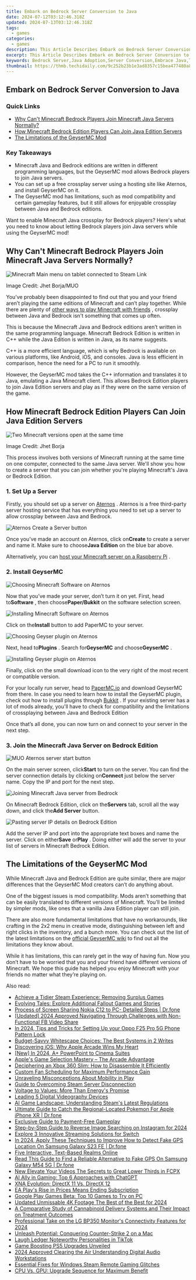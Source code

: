 ```yaml
---
title: Embark on Bedrock Server Conversion to Java
date: 2024-07-12T03:12:46.318Z
updated: 2024-07-13T03:12:46.318Z
tags:
  - games
categories:
  - games
description: This Article Describes Embark on Bedrock Server Conversion to Java
excerpt: This Article Describes Embark on Bedrock Server Conversion to Java
keywords: Bedrock Server,Java Adoption,Server Conversion,Embrace Java,Technology Shift,Codebase Transformation,Development Migration
thumbnail: https://thmb.techidaily.com/9c252b23b1e3ad8357c15bea477480a8c23a36edb5cd9b4be147d76d8870fe38.jpg
---
```


## Embark on Bedrock Server Conversion to Java

### Quick Links

* [Why Can't Minecraft Bedrock Players Join Minecraft Java Servers Normally?](#why-can-39-t-minecraft-bedrock-players-join-minecraft-java-servers-normally)
* [How Minecraft Bedrock Edition Players Can Join Java Edition Servers](#how-minecraft-bedrock-edition-players-can-join-java-edition-servers)
* [The Limitations of the GeyserMC Mod](#the-limitations-of-the-geysermc-mod)

### Key Takeaways

* Minecraft Java and Bedrock editions are written in different programming languages, but the GeyserMC mod allows Bedrock players to join Java servers.
* You can set up a free crossplay server using a hosting site like Aternos, and install GeyserMC on it.
* The GeyserMC mod has limitations, such as mod compatibility and certain gameplay features, but it still allows for enjoyable crossplay between Java and Bedrock editions.

 Want to enable Minecraft Java crossplay for Bedrock players? Here's what you need to know about letting Bedrock players join Java servers while using the GeyserMC mod!

## Why Can't Minecraft Bedrock Players Join Minecraft Java Servers Normally?

![Minecraft Main menu on tablet connected to Steam Link](https://static1.makeuseofimages.com/wordpress/wp-content/uploads/wm/2023/07/minecraft-main-menu-on-tablet-connected-to-steam-link-1.JPG)

 Image Credit: Jhet Borja/MUO

 You’ve probably been disappointed to find out that you and your friend aren’t playing the same editions of Minecraft and can’t play together. While there are plenty of [other ways to play Minecraft with friends](https://www.makeuseof.com/how-to-play-minecraft-with-friends/) , crossplay between Java and Bedrock isn't something that comes up often.

 This is because the Minecraft Java and Bedrock editions aren’t written in the same programming language. Minecraft Bedrock Edition is written in C++ while the Java Edition is written in Java, as its name suggests.

 C++ is a more efficient language, which is why Bedrock is available on various platforms, like Android, iOS, and consoles. Java is less efficient in comparison, hence the need for a PC to run it smoothly.

 However, the GeyserMC mod takes the C++ information and translates it to Java, emulating a Java Minecraft client. This allows Bedrock Edition players to join Java Edition servers and play as if they were on the same version of the game.

## How Minecraft Bedrock Edition Players Can Join Java Edition Servers
![Two Minecraft versions open at the same time](https://static1.makeuseofimages.com/wordpress/wp-content/uploads/wm/2023/11/two-minecraft-versions-open-at-the-same-time.JPG)

 Image Credit: Jhet Borja

 This process involves both versions of Minecraft running at the same time on one computer, connected to the same Java server. We'll show you how to create a server that you can join whether you're playing Minecraft's Java or Bedrock Edition.

### 1\. Set Up a Server

 Firstly, you should set up a server on [Aternos](https://aternos.org/) . Aternos is a free third-party server hosting service that has everything you need to set up a server to allow crossplay between Java and Bedrock.

![Aternos Create a Server button](https://static1.makeuseofimages.com/wordpress/wp-content/uploads/wm/2023/11/aternos-create-a-server-button.jpg)

 Once you’ve made an account on Aternos, click on**Create** to create a server and name it. Make sure to choose**Java Edition** on the blue bar above.

 Alternatively, you can [host your Minecraft server on a Raspberry Pi](https://www.makeuseof.com/tag/setup-minecraft-server-raspberry-pi/) .

### 2\. Install GeyserMC
![Choosing Minecraft Software on Aternos](https://static1.makeuseofimages.com/wordpress/wp-content/uploads/wm/2023/11/choosing-minecraft-software-on-aternos.jpg)

 Now that you’ve made your server, don’t turn it on yet. First, head to**Software** , then choose**Paper/Bukkit** on the software selection screen.

![Installing Minecraft Software on Aternos](https://static1.makeuseofimages.com/wordpress/wp-content/uploads/wm/2023/11/installing-minecraft-software-on-aternos.jpg)

 Click on the**Install** button to add PaperMC to your server.

![Choosing Geyser plugin on Aternos](https://static1.makeuseofimages.com/wordpress/wp-content/uploads/wm/2023/11/choosing-geyser-plugin-on-aternos.jpg)

 Next, head to**Plugins** . Search for**GeyserMC** and choose**GeyserMC** .

![Installing Geyser plugin on Aternos](https://static1.makeuseofimages.com/wordpress/wp-content/uploads/wm/2023/11/installing-geyser-plugin-on-aternos.jpg)

 Finally, click on the small download icon to the very right of the most recent or compatible version.

 For your locally run server, head to [PaperMC.io](https://hangar.papermc.io/GeyserMC/Geyser) and download GeyserMC from there. In case you need to learn how to install the GeyserMC plugin, check out how to install plugins through [Bukkit](https://bukkit.fandom.com/wiki/Installing%5FPlugins) . If your existing server has a lot of mods already, you'll have to check for compatibility and the limitations of crossplaying between Java and Bedrock Edition

 Once that’s all done, you can now turn on and connect to your server in the next step.

### 3\. Join the Minecraft Java Server on Bedrock Edition
![MUO Aternos server start button](https://static1.makeuseofimages.com/wordpress/wp-content/uploads/wm/2023/11/muo-aternos-server-start-button.jpg)

 On the main server screen, click**Start** to turn on the server. You can find the server connection details by clicking on**Connect** just below the server name. Copy the IP and port for the next step.

![Joining Minecraft Java server from Bedrock](https://static1.makeuseofimages.com/wordpress/wp-content/uploads/wm/2023/11/joining-minecraft-java-server-from-bedrock.jpg)

 On Minecraft Bedrock Edition, click on the**Servers** tab, scroll all the way down, and click the**Add Server** button.

![Pasting server IP details on Bedrock Edition](https://static1.makeuseofimages.com/wordpress/wp-content/uploads/wm/2023/11/pasting-server-ip-details-on-bedrock-edition.jpg)

 Add the server IP and port into the appropriate text boxes and name the server. Click on either**Save** or**Play** . Doing either will add the server to your list of servers in Minecraft Bedrock Edition.

## The Limitations of the GeyserMC Mod

 While Minecraft Java and Bedrock Edition are quite similar, there are major differences that the GeyserMC Mod creators can’t do anything about.

 One of the biggest issues is mod compatibility. Mods aren’t something that can be easily translated to different versions of Minecraft. You’ll be limited by simpler mods, like ones that a vanilla Java Edition player can still join.

 There are also more fundamental limitations that have no workarounds, like crafting in the 2x2 menu in creative mode, distinguishing between left and right clicks in the inventory, and a bunch more. You can check out the list of the latest limitations on the [official GeyserMC wiki](https://wiki.geysermc.org/geyser/current-limitations/) to find out all the limitations they know about.

 While it has limitations, this can rarely get in the way of having fun. Now you don’t have to be worried that you and your friend have different versions of Minecraft. We hope this guide has helped you enjoy Minecraft with your friends no matter what they’re playing on.


<ins class="adsbygoogle"
     style="display:block"
     data-ad-format="autorelaxed"
     data-ad-client="ca-pub-7571918770474297"
     data-ad-slot="1223367746"></ins>



<ins class="adsbygoogle"
     style="display:block"
     data-ad-client="ca-pub-7571918770474297"
     data-ad-slot="8358498916"
     data-ad-format="auto"
     data-full-width-responsive="true"></ins>



<span class="atpl-alsoreadstyle">Also read:</span>
<div><ul>
<li><a href="https://games-able.techidaily.com/achieve-a-tidier-steam-experience-removing-surplus-games/"><u>Achieve a Tidier Steam Experience: Removing Surplus Games</u></a></li>
<li><a href="https://games-able.techidaily.com/evolving-tales-explore-additional-fallout-games-and-stories/"><u>Evolving Tales: Explore Additional Fallout Games and Stories</u></a></li>
<li><a href="https://screen-mirror.techidaily.com/process-of-screen-sharing-nokia-c12-to-pc-detailed-steps-drfone-by-drfone-android/"><u>Process of Screen Sharing Nokia C12 to PC- Detailed Steps | Dr.fone</u></a></li>
<li><a href="https://facebook-videos.techidaily.com/updated-2024-approved-navigating-through-challenges-with-non-functional-fb-video-share/"><u>[Updated] 2024 Approved  Navigating Through Challenges with Non-Functional FB Video Share</u></a></li>
<li><a href="https://android-unlock.techidaily.com/in-2024-tips-and-tricks-for-setting-up-your-oppo-f25-pro-5g-phone-pattern-lock-by-drfone-android/"><u>In 2024, Tips and Tricks for Setting Up your Oppo F25 Pro 5G Phone Pattern Lock</u></a></li>
<li><a href="https://games-able.techidaily.com/budget-savvy-whitescape-choices-the-best-systems-in-2-writes/"><u>Budget-Savvy Whitescape Choices: The Best Systems in 2 Writes</u></a></li>
<li><a href="https://games-able.techidaily.com/discovering-ios-why-apple-arcade-wins-my-heart/"><u>Discovering iOS: Why Apple Arcade Wins My Heart</u></a></li>
<li><a href="https://screen-sharing-recording.techidaily.com/new-in-2024-aplus-powerpoint-to-cinema-suites/"><u>[New] In 2024, A+ PowerPoint to Cinema Suites</u></a></li>
<li><a href="https://games-able.techidaily.com/apples-game-selection-mastery-the-arcade-advantage/"><u>Apple's Game Selection Mastery – The Arcade Advantage</u></a></li>
<li><a href="https://games-able.techidaily.com/deciphering-an-xbox-360-slim-how-to-disassemble-it-efficiently/"><u>Deciphering an Xbox 360 Slim: How to Disassemble It Efficiently</u></a></li>
<li><a href="https://games-able.techidaily.com/custom-fan-scheduling-for-maximum-performance-gain/"><u>Custom Fan Scheduling for Maximum Performance Gain</u></a></li>
<li><a href="https://games-able.techidaily.com/unraveling-misconceptions-about-mobility-in-play/"><u>Unraveling Misconceptions About Mobility in Play</u></a></li>
<li><a href="https://games-able.techidaily.com/guide-to-overcoming-steam-server-disconnection/"><u>Guide to Overcoming Steam Server Disconnection</u></a></li>
<li><a href="https://games-able.techidaily.com/voltage-to-values-more-than-energys-promise/"><u>Voltage to Values: More Than Energy's Promise</u></a></li>
<li><a href="https://digital-screen-recording.techidaily.com/leading-5-digital-videography-devices/"><u>Leading 5 Digital Videography Devices</u></a></li>
<li><a href="https://games-able.techidaily.com/ai-game-landscape-understanding-steams-latest-regulations/"><u>AI Game Landscape: Understanding Steam's Latest Regulations</u></a></li>
<li><a href="https://ios-pokemon-go.techidaily.com/ultimate-guide-to-catch-the-regional-located-pokemon-for-apple-iphone-xr-drfone-by-drfone-virtual-ios/"><u>Ultimate Guide to Catch the Regional-Located Pokemon For Apple iPhone XR | Dr.fone</u></a></li>
<li><a href="https://games-able.techidaily.com/exclusive-guide-to-payment-free-gameplay/"><u>Exclusive Guide to Payment-Free Gameplay</u></a></li>
<li><a href="https://instagram-videos.techidaily.com/step-by-step-guide-to-reverse-image-searching-on-instagram-for-2024/"><u>Step-by-Step Guide to Reverse Image Searching on Instagram for 2024</u></a></li>
<li><a href="https://games-able.techidaily.com/explore-3-innovative-streaming-solutions-for-switch/"><u>Explore 3 Innovative Streaming Solutions for Switch</u></a></li>
<li><a href="https://fake-location.techidaily.com/in-2024-apply-these-techniques-to-improve-how-to-detect-fake-gps-location-on-samsung-galaxy-s23-fe-drfone-by-drfone-virtual-android/"><u>In 2024, Apply These Techniques to Improve How to Detect Fake GPS Location On Samsung Galaxy S23 FE | Dr.fone</u></a></li>
<li><a href="https://games-able.techidaily.com/five-interactive-text-based-realms-online/"><u>Five Interactive, Text-Based Realms Online</u></a></li>
<li><a href="https://fake-location.techidaily.com/read-this-guide-to-find-a-reliable-alternative-to-fake-gps-on-samsung-galaxy-m54-5g-drfone-by-drfone-virtual-android/"><u>Read This Guide to Find a Reliable Alternative to Fake GPS On Samsung Galaxy M54 5G | Dr.fone</u></a></li>
<li><a href="https://ai-vdieo-software.techidaily.com/new-elevate-your-videos-the-secrets-to-great-lower-thirds-in-fcpx/"><u>New Elevate Your Videos The Secrets to Great Lower Thirds in FCPX</u></a></li>
<li><a href="https://games-able.techidaily.com/ai-ally-in-gaming-top-6-approaches-with-chatgpt/"><u>AI Ally in Gaming: Top 6 Approaches with ChatGPT</u></a></li>
<li><a href="https://games-able.techidaily.com/xna-evolution-directx-11-vs-directx-12/"><u>XNA Evolution: DirectX 11 Vs. DirectX 12</u></a></li>
<li><a href="https://games-able.techidaily.com/ea-plays-rise-in-prices-means-ending-subscription/"><u>EA Play's Rise in Prices Means Ending Subscription</u></a></li>
<li><a href="https://games-able.techidaily.com/google-play-games-beta-top-10-games-to-try-on-pc/"><u>Google Play Games Beta: Top 10 Games to Try on PC</u></a></li>
<li><a href="https://smart-video-editing.techidaily.com/updated-unmissable-4k-footage-the-best-of-the-best-for-2024/"><u>Updated Unmissable 4K Footage The Best of the Best for 2024</u></a></li>
<li><a href="https://games-able.techidaily.com/a-comparative-study-of-cannabinoid-delivery-systems-and-their-impact-on-treatment-outcomes/"><u>A Comparative Study of Cannabinoid Delivery Systems and Their Impact on Treatment Outcomes</u></a></li>
<li><a href="https://extra-skills.techidaily.com/professional-take-on-the-lg-bp350-monitors-connectivity-features-for-2024/"><u>Professional Take on the LG BP350 Monitor's Connectivity Features for 2024</u></a></li>
<li><a href="https://games-able.techidaily.com/unleash-potential-conquering-counter-strike-2-on-a-mac/"><u>Unleash Potential: Conquering Counter-Strike 2 on a Mac</u></a></li>
<li><a href="https://tiktok-video-recordings.techidaily.com/laugh-ledger-noteworthy-personalities-in-tiktok/"><u>Laugh Ledger  Noteworthy Personalities in TikTok</u></a></li>
<li><a href="https://games-able.techidaily.com/game-boosting-ps5-upgrades-unveiled/"><u>Game Boosting PS5 Upgrades Unveiled</u></a></li>
<li><a href="https://audio-editing.techidaily.com/2024-approved-clearing-the-air-understanding-digital-audio-workstations/"><u>2024 Approved Clearing the Air Understanding Digital Audio Workstations</u></a></li>
<li><a href="https://games-able.techidaily.com/essential-fixes-for-windows-steam-remote-gaming-glitches/"><u>Essential Fixes for Windows Steam Remote Gaming Glitches</u></a></li>
<li><a href="https://games-able.techidaily.com/cpu-vs-gpu-upgrade-sequence-for-maximum-benefit/"><u>CPU Vs. GPU: Upgrade Sequence for Maximum Benefit</u></a></li>
</ul></div>
